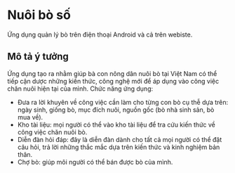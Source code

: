 # Nuôi bò số
Ứng dụng quản lý bò trên điện thoại Android và cả trên webiste.

Mô tả ý tưởng
---------
Ứng dụng tạo ra nhằm giúp bà con nông dân nuôi bò tại Việt Nam có thể tiếp cận dược những kiến thức, công nghệ mới để áp dụng vào công việc chăn nuôi hiện tại của mình.
Chức năng ứng dụng:
* Đưa ra lời khuyên về công việc cần làm cho từng con bò cụ thễ dựa trên: ngày sinh, giống bò, mục đích nuôi, nguồn gốc (bò nhà sinh sản, bò mua về).
* Kho tài liệu: mọi người có thể vào kho tài liệu để tra cứu kiến thức về công việc chăn nuôi bò.
* Diễn đàn hỏi đáp: đây là diễn đàn dành cho tất cả mọi người có thể đặt câu hỏi, trả lời những thắc mắc dựa trên kiến thức và kinh nghiệm bản thân.
* Chợ bò: giúp môi người có thể bán được bò của mình.
